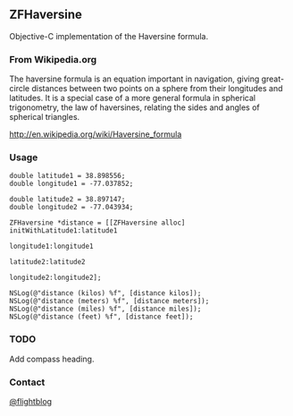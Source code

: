 ## ZFHaversine ##

Objective-C implementation of the Haversine formula.

### From Wikipedia.org ###
The haversine formula is an equation important in navigation, giving great-circle distances between two 
points on a sphere from their longitudes and latitudes. It is a special case of a more general formula 
in spherical trigonometry, the law of haversines, relating the sides and angles of spherical triangles.

http://en.wikipedia.org/wiki/Haversine_formula

### Usage ###

    double latitude1 = 38.898556;
    double longitude1 = -77.037852;
    
    double latitude2 = 38.897147;
    double longitude2 = -77.043934;
    
    ZFHaversine *distance = [[ZFHaversine alloc] initWithLatitude1:latitude1
                                                        longitude1:longitude1
                                                         latitude2:latitude2
                                                        longitude2:longitude2];
    
    NSLog(@"distance (kilos) %f", [distance kilos]);
    NSLog(@"distance (meters) %f", [distance meters]);
    NSLog(@"distance (miles) %f", [distance miles]);
    NSLog(@"distance (feet) %f", [distance feet]);

### TODO ###

Add compass heading.

### Contact ###

[@flightblog](http://twitter.com/flightblog)

